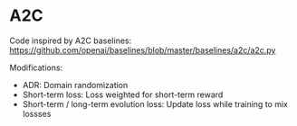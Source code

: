 # A2C

Code inspired by A2C baselines:
https://github.com/openai/baselines/blob/master/baselines/a2c/a2c.py

Modifications:
* ADR: Domain randomization
* Short-term loss: Loss weighted for short-term reward
* Short-term / long-term evolution loss: Update loss while training to mix lossses